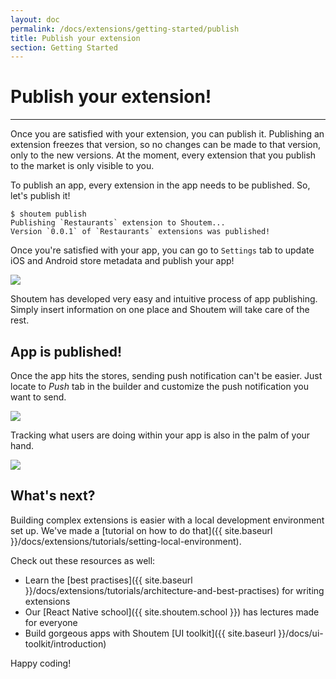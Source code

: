 ```yaml
---
layout: doc
permalink: /docs/extensions/getting-started/publish
title: Publish your extension
section: Getting Started
---
```


# Publish your extension!
<hr />

Once you are satisfied with your extension, you can publish it. Publishing an extension freezes that version, so no changes can be made to that version, only to the new versions. At the moment, every extension that you publish to the market is only visible to you.

To publish an app, every extension in the app needs to be published. So, let's publish it!

```ShellSession
$ shoutem publish
Publishing `Restaurants` extension to Shoutem...
Version `0.0.1` of `Restaurants` extensions was published!
```

Once you're satisfied with your app, you can go to `Settings` tab to update iOS and Android store metadata and publish your app!

<p class="image">
<img src='{{ site.baseurl }}/img/tutorials/setting-local-environment/settings.png'/>
</p>

Shoutem has developed very easy and intuitive process of app publishing. Simply insert information on one place and Shoutem will take care of the rest.

## App is published!

Once the app hits the stores, sending push notification can't be easier. Just locate to _Push_ tab in the builder and customize the push notification you want to send.

<p class="image">
<img src='{{ site.baseurl }}/img/getting-started/push-notification.png'/>
</p>

Tracking what users are doing within your app is also in the palm of your hand.

<p class="image">
<img src='{{ site.baseurl }}/img/getting-started/analytics.png'/>
</p>

## What's next?

Building complex extensions is easier with a local development environment set up. We've made a [tutorial on how to do that]({{ site.baseurl }}/docs/extensions/tutorials/setting-local-environment).

Check out these resources as well:
- Learn the [best practises]({{ site.baseurl }}/docs/extensions/tutorials/architecture-and-best-practises) for writing extensions
- Our [React Native school]({{ site.shoutem.school }}) has lectures made for everyone
- Build gorgeous apps with Shoutem [UI toolkit]({{ site.baseurl }}/docs/ui-toolkit/introduction)

Happy coding!